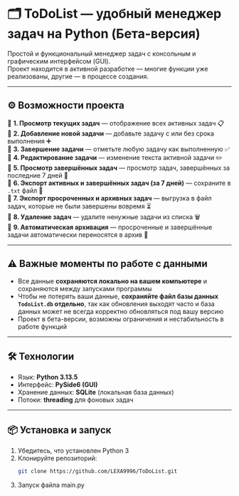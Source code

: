 # 🗂️ ToDoList — удобный менеджер задач на Python (Бета-версия)

Простой и функциональный менеджер задач с консольным и графическим интерфейсом (GUI).  
Проект находится в активной разработке — многие функции уже реализованы, другие — в процессе создания.

---

## ⚙️ Возможности проекта

🔹 **1. Просмотр текущих задач** — отображение всех активных задач 📋  
🔹 **2. Добавление новой задачи** — добавьте задачу с или без срока выполнения ➕  
🔹 **3. Завершение задачи** — отметьте любую задачу как выполненную ✅  
🔹 **4. Редактирование задачи** — изменение текста активной задачи ✏️  
🔹 **5. Просмотр завершённых задач** — просмотр задач, завершённых за последние 7 дней 🎉  
🔹 **6. Экспорт активных и завершённых задач (за 7 дней)** — сохраните в `.txt` файл 📝  
🔹 **7. Экспорт просроченных и архивных задач** — выгрузка в файл задач, которые не были завершены вовремя ⏳  
🔹 **8. Удаление задач** — удалите ненужные задачи из списка 🗑️  
🔹 **9. Автоматическая архивация** — просроченные и завершённые задачи автоматически переносятся в архив 💾
  

---

## ⚠️ Важные моменты по работе с данными

- Все данные **сохраняются локально на вашем компьютере** и сохраняются между запусками программы  
- Чтобы не потерять ваши данные, **сохраняйте файл базы данных `TodoList.db` отдельно**, так как обновления выходят часто и база данных может не всегда корректно обновляться под вашу версию
- Проект в бета-версии, возможны ограничения и нестабильность в работе функций

---

## 🛠️ Технологии

- Язык: **Python 3.13.5**  
- Интерфейс: **PySide6 (GUI)**  
- Хранение данных: **SQLite** (локальная база данных)  
- Потоки: **threading** для фоновых задач  

---

## 📦 Установка и запуск

1. Убедитесь, что установлен Python 3  
2. Клонируйте репозиторий:
   ```bash
   git clone https://github.com/LEXA9996/ToDoList.git
3. Запуск файла main.py
